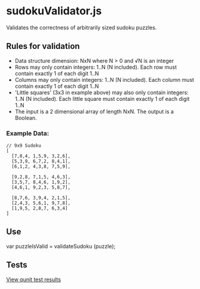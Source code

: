 sudokuValidator.js
==================

Validates the correctness of arbitrarily sized sudoku puzzles. 

## Rules for validation
  - Data structure dimension: NxN where N > 0 and √N is an integer
  - Rows may only contain integers: 1..N (N included). Each row must contain exactly 1 of each digit 1..N
  - Columns may only contain integers: 1..N (N included). Each column must contain exactly 1 of each digit 1..N
  - 'Little squares' (3x3 in example above) may also only contain integers: 1..N (N included). Each little square must contain exactly 1 of each digit 1..N
  - The input is a 2 dimensional array of length NxN. The output is a Boolean.
  
### Example Data:

```
// 9x9 Sudoku
[
  [7,8,4, 1,5,9, 3,2,6],
  [5,3,9, 6,7,2, 8,4,1],
  [6,1,2, 4,3,8, 7,5,9],

  [9,2,8, 7,1,5, 4,6,3],
  [3,5,7, 8,4,6, 1,9,2],
  [4,6,1, 9,2,3, 5,8,7],

  [8,7,6, 3,9,4, 2,1,5],
  [2,4,3, 5,6,1, 9,7,8],
  [1,9,5, 2,8,7, 6,3,4]
]
```
## Use
var puzzleIsValid = validateSudoku (puzzle);

## Tests
[View qunit test results](http://rawgit.com/mimshwright/sudokuValidator.js/master/test/index.html)
